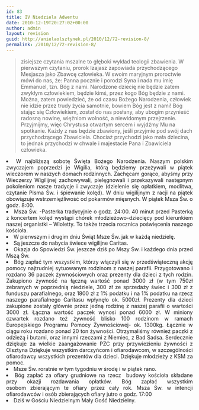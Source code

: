 ```yaml
---
id: 83
title: IV Niedziela Adwentu
date: 2010-12-19T20:27:02+00:00
author: admin
layout: revision
guid: http://anielaolsztynek.pl/2010/12/72-revision-8/
permalink: /2010/12/72-revision-8/
---
```

> zisiejsze czytania mszalne to głęboki wykład teologii zbawienia. W pierwszym czytaniu, prorok Izajasz zapowiada przychodzącego Mesjasza jako Zbawcę człowieka. W swoim maryjnym proroctwie mówi do nas, że: Panna pocznie i porodzi Syna i nada mu imię Emmanuel, tzn. Bóg z nami. Narodzone dziecię nie będzie zatem zwykłym człowiekiem, będzie kimś, przez kogo Bóg będzie z nami. Można, zatem powiedzieć, że od czasu Bożego Narodzenia, człowiek nie idzie przez trudy życia samotnie, bowiem Bóg jest z nami! Bóg stając się Człowiekiem, został do nas posłany, aby ubogim przynieść radosną nowinę, więźniom wolność, a niewidomym przejrzenie. Przyjmijmy, więc Chrystusa otwartym sercem i wyjdźmy Mu na spotkanie. Każdy z nas będzie zbawiony, jeśli przyjmie pod swój dach przychodzącego Zbawiciela. Chociaż przychodzi jako mała dziecina, to jednak przychodzi w chwale i majestacie Pana i Zbawiciela człowieka. 

<li style="text-align: justify;">
  W najbliższą sobotę Święta Bożego Narodzenia. Naszym polskim zwyczajem poprzedzi je Wigilia, którą będziemy przeżywali w piątek wieczorem w naszych domach rodzinnych. Zachęcam gorąco, abyśmy przy Wieczerzy Wigilijnej zachowywali, pielęgnowali i przekazywali następnym pokoleniom nasze tradycje i zwyczaje (dzielenie się opłatkiem, modlitwa, czytanie Pisma Św. i śpiewanie kolęd). W dniu wigilijnym z racji na piątek obowiązuje wstrzemięźliwość od pokarmów mięsnych. W piątek Msza Św. o godz. 8:00.
</li>
<li style="text-align: justify;">
  Msza Św. -Pasterka tradycyjnie o godz. 24:00. 40 minut przed Pasterką z koncertem kolęd wystąpi chórek młodzieżowo-dziecięcy pod kierunkiem naszej organistki &#8211; Wioletty. To także trzecia rocznica poświęcenia naszego kościoła.
</li>
<li style="text-align: justify;">
  W pierwszym i drugim dniu Świąt Msze Św. jak w każdą niedzielę.
</li>
<li style="text-align: justify;">
  Są jeszcze do nabycia świece wigilijne Caritas.
</li>
<li style="text-align: justify;">
  Okazja do Spowiedzi Św. jeszcze dziś po Mszy Św. i każdego dnia przed Mszą Św.
</li>
<li style="text-align: justify;">
  Bóg zapłać tym wszystkim, którzy włączyli się w przedświąteczną akcję pomocy najtrudniej sytuowanym rodzinom z naszej parafii. Przygotowano i rozdano 36 paczek żywnościowych oraz prezenty dla dzieci z tych rodzin. Zakupiono żywność na łączną wartość ponad 3000 zł (w tym 750zł zebranych w poprzednią niedziele, 300 zł ze sprzedaży świec i 300 zł z funduszu parafialnego, oraz 1800 zł z 1% podatku i na 1% podatku na rzecz naszego parafialnego Caritasu wpłynęło ok. 5000zł. Prezenty dla dzieci zakupione zostały głównie przez jedną rodzinę z naszej parafii o wartości 3000 zł. Łączna wartość paczek wynosi ponad 6000 zł. W miniony czwartek rozdano też żywność blisko 100 rodzinom w ramach Europejskiego Programu Pomocy Żywnościowej- ok. 1300kg. Łącznie w ciągu roku rozdano ponad 20 ton żywności. Otrzymaliśmy również paczki z odzieżą i butami, oraz innymi rzeczami z Niemiec, z Bad Sadsa. Serdecznie dziękuje za wielkie zaangażowanie PZC przy przywiezieniu żywności z Olsztyna Dziękuje wszystkim darczyńcom i ofiarodawcom, w szczególności ofiarodawcy wszystkich prezentów dla dzieci. Dziękuje młodzieży z KSM za pomoc.
</li>
<li style="text-align: justify;">
  Msze Św. roratnie w tym tygodniu w środę i w piątek rano.
</li>
<li style="text-align: justify;">
  Bóg zapłać za ofiary grudniowe na rzecz  budowy kościoła składane przy okazji rozdawania opłatków. Bóg zapłać wszystkim osobom zbierającym te ofiary przez cały rok. Msza Św. w intencji ofiarodawców i osób zbierających ofiary jutro o godz. 17:00
</li>
<li style="text-align: justify;">
  Dziś w Gościu Niedzielnym Mały Gość Niedzielny.
</li>